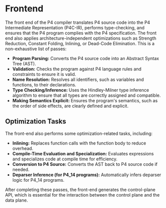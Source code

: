 <!--!
\page frontend Frontend                                                                      
-->
<!-- 
Documentation Inclusion:
This README is integrated as a standalone page in the P4 compiler documentation.

Refer to the full page here: [Frontend](https://p4lang.github.io/p4c/frontend.html)
-->
<!--!
\internal
-->
# Frontend 
<!--!
\endinternal
-->
The front end of the P4 compiler translates P4 source code into the P4 Intermediate Representation (P4C-IR), performs type-checking, and ensures that the P4 program complies with the P4 specification. The front end also applies architecture-independent optimizations such as Strength Reduction, Constant Folding, Inlining, or Dead-Code Elimination. This is a non-exhaustive list of passes:

- **Program Parsing:** Converts the P4 source code into an Abstract Syntax Tree (AST).
- **Validation:** Checks the program against P4 language rules and constraints to ensure it is valid.
- **Name Resolution:** Resolves all identifiers, such as variables and functions, to their declarations.
- **Type Checking/Inference:** Uses the Hindley-Milner type inference algorithm to ensure that all types are correctly assigned and compatible.
- **Making Semantics Explicit:** Ensures the program's semantics, such as the order of side effects, are clearly defined and explicit.
## Optimization Tasks
The front-end also performs some optimization-related tasks, including:
- **Inlining:** Replaces function calls with the function body to reduce overhead.
- **Compile-Time Evaluation and Specialization:** Evaluates expressions and specializes code at compile time for efficiency.
- **Conversion to P4 Source:** Converts the AST back to P4 source code if needed.
- **Deparser Inference (for P4_14 programs):** Automatically infers deparser logic for P4_14 programs.

After completing these passes, the front-end generates the control-plane API, which is essential for the interaction between the control plane and the data plane.
